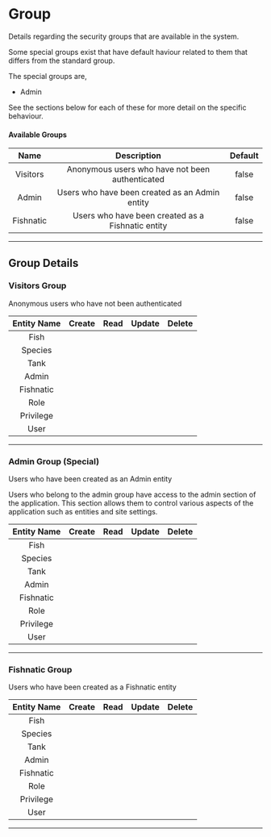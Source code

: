 <!--
@bot-written

WARNING AND NOTICE
Any access, download, storage, and/or use of this source code is subject to the terms and conditions of the
Full Software Licence as accepted by you before being granted access to this source code and other materials,
the terms of which can be accessed on the Codebots website at https://codebots.com/full-software-licence. Any
commercial use in contravention of the terms of the Full Software Licence may be pursued by Codebots through
licence termination and further legal action, and be required to indemnify Codebots for any loss or damage,
including interest and costs. You are deemed to have accepted the terms of the Full Software Licence on any
access, download, storage, and/or use of this source code.

BOT WARNING
This file is bot-written.
Any changes out side of "protected regions" will be lost next time the bot makes any changes.
-->

# Group

Details regarding the security groups that are available in the system.

Some special groups exist that have default haviour related to them that differs from the standard group.

The special groups are,

- Admin

See the sections below for each of these for more detail on the specific behaviour.

#### Available Groups

| Name | Description | Default |
|:---: | :----: | :----: |
| Visitors | Anonymous users who have not been authenticated | false |
| Admin | Users who have been created as an Admin entity | false |
| Fishnatic | Users who have been created as a Fishnatic entity | false |

---

## Group Details



### Visitors Group 
Anonymous users who have not been authenticated


| Entity Name | Create | Read | Update | Delete |
| :------: | :------: | :------: | :------: | :------: |
| Fish | <i class="fa fa-times"> | <i class="fa fa-times"> | <i class="fa fa-times"> | <i class="fa fa-times"> |
| Species | <i class="fa fa-times"> | <i class="fa fa-times"> | <i class="fa fa-times"> | <i class="fa fa-times"> |
| Tank | <i class="fa fa-times"> | <i class="fa fa-times"> | <i class="fa fa-times"> | <i class="fa fa-times"> |
| Admin | <i class="fa fa-times"> | <i class="fa fa-times"> | <i class="fa fa-times"> | <i class="fa fa-times"> |
| Fishnatic | <i class="fa fa-times"> | <i class="fa fa-times"> | <i class="fa fa-times"> | <i class="fa fa-times"> |
| Role | <i class="fa fa-times"> | <i class="fa fa-times"> | <i class="fa fa-times"> | <i class="fa fa-times"> |
| Privilege | <i class="fa fa-times"> | <i class="fa fa-times"> | <i class="fa fa-times"> | <i class="fa fa-times"> |
| User | <i class="fa fa-times"> | <i class="fa fa-times"> | <i class="fa fa-times"> | <i class="fa fa-times"> |

---

### Admin Group  (Special) 
Users who have been created as an Admin entity

Users who belong to the admin group have access to the admin section of the application. This section allows them to control various aspects of the application such as entities and site settings.

| Entity Name | Create | Read | Update | Delete |
| :------: | :------: | :------: | :------: | :------: |
| Fish | <i class="fa fa-times"> | <i class="fa fa-times"> | <i class="fa fa-times"> | <i class="fa fa-times"> |
| Species | <i class="fa fa-times"> | <i class="fa fa-times"> | <i class="fa fa-times"> | <i class="fa fa-times"> |
| Tank | <i class="fa fa-times"> | <i class="fa fa-times"> | <i class="fa fa-times"> | <i class="fa fa-times"> |
| Admin | <i class="fa fa-times"> | <i class="fa fa-times"> | <i class="fa fa-times"> | <i class="fa fa-times"> |
| Fishnatic | <i class="fa fa-times"> | <i class="fa fa-times"> | <i class="fa fa-times"> | <i class="fa fa-times"> |
| Role | <i class="fa fa-times"> | <i class="fa fa-times"> | <i class="fa fa-times"> | <i class="fa fa-times"> |
| Privilege | <i class="fa fa-times"> | <i class="fa fa-times"> | <i class="fa fa-times"> | <i class="fa fa-times"> |
| User | <i class="fa fa-times"> | <i class="fa fa-times"> | <i class="fa fa-times"> | <i class="fa fa-times"> |

---

### Fishnatic Group 
Users who have been created as a Fishnatic entity


| Entity Name | Create | Read | Update | Delete |
| :------: | :------: | :------: | :------: | :------: |
| Fish | <i class="fa fa-times"> | <i class="fa fa-times"> | <i class="fa fa-times"> | <i class="fa fa-times"> |
| Species | <i class="fa fa-times"> | <i class="fa fa-times"> | <i class="fa fa-times"> | <i class="fa fa-times"> |
| Tank | <i class="fa fa-times"> | <i class="fa fa-times"> | <i class="fa fa-times"> | <i class="fa fa-times"> |
| Admin | <i class="fa fa-times"> | <i class="fa fa-times"> | <i class="fa fa-times"> | <i class="fa fa-times"> |
| Fishnatic | <i class="fa fa-times"> | <i class="fa fa-times"> | <i class="fa fa-times"> | <i class="fa fa-times"> |
| Role | <i class="fa fa-times"> | <i class="fa fa-times"> | <i class="fa fa-times"> | <i class="fa fa-times"> |
| Privilege | <i class="fa fa-times"> | <i class="fa fa-times"> | <i class="fa fa-times"> | <i class="fa fa-times"> |
| User | <i class="fa fa-times"> | <i class="fa fa-times"> | <i class="fa fa-times"> | <i class="fa fa-times"> |

---

